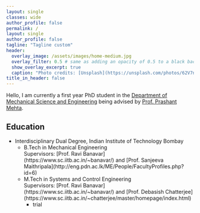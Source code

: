 ```yaml
---
layout: single
classes: wide
author_profile: false
permalink: /
layout: single
author_profile: false
tagline: "Tagline custom"
header:
  overlay_image: /assets/images/home-medium.jpg
  overlay_filter: 0.5 # same as adding an opacity of 0.5 to a black background  
  show_overlay_excerpt: true
  caption: "Photo credits: [Unsplash](https://unsplash.com/photos/62V7ntlKgL8)"
title_in_header: false
---
```

Hello, I am currently a first year PhD student in the [Department of Mechanical Science and Engineering](http://mechanical.illinois.edu/) being advised by [Prof. Prashant Mehta](http://mehta.mechse.illinois.edu/).

## Education
<ul>
<li>Interdisciplinary Dual Degree, Indian Institute of Technology Bombay
<ul>
<li>B.Tech in Mechanical Engineering <br> 
Supervisors: [Prof. Ravi Banavar](https://www.sc.iitb.ac.in/~banavar/) and [Prof. Sanjeeva Maithripala](http://eng.pdn.ac.lk/ME/People/FacultyProfiles.php?id=6)   
</li>
<li>M.Tech in Systems and Control Engineering <br> 
Supervisors: [Prof. Ravi Banavar](https://www.sc.iitb.ac.in/~banavar/) and [Prof. Debasish Chatterjee](https://www.sc.iitb.ac.in/~chatterjee/master/homepage/index.html)  
<ul>
<li> trial </li>
</ul>  
</li>
</ul>
</li>
</ul>
